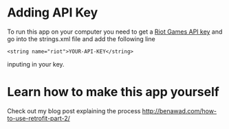 # Adding API Key

To run this app on your computer you need to get a [Riot Games API key](https://developer.riotgames.com/) and go into the strings.xml file and add the following line

`<string name="riot">YOUR-API-KEY</string>`

inputing in your key.

# Learn how to make this app yourself

Check out my blog post explaining the process http://benawad.com/how-to-use-retrofit-part-2/

